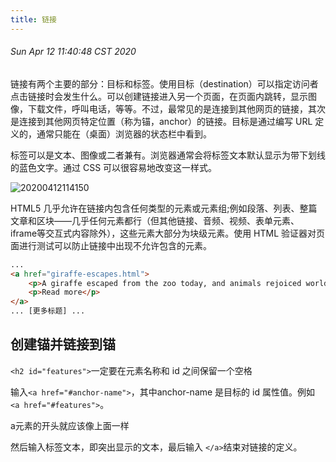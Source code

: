 ```yaml
---
title: 链接
---
```


###### Sun Apr 12 11:40:48 CST 2020


链接有两个主要的部分：目标和标签。使用目标（destination）可以指定访问者点击链接时会发生什么。可以创建链接进入另一个页面，在页面内跳转，显示图像，下载文件，呼叫电话，等等。不过，最常见的是连接到其他网页的链接，其次是连接到其他网页特定位置（称为锚，anchor）的链接。目标是通过编写 URL 定义的，通常只能在（桌面）浏览器的状态栏中看到。

标签可以是文本、图像或二者兼有。浏览器通常会将标签文本默认显示为带下划线的蓝色文字。通过 CSS 可以很容易地改变这一样式。

![20200412114150](https://raw.githubusercontent.com/fengwei2002/Pictures_02/master/img/20200412114150.png)

HTML5 几乎允许在链接内包含任何类型的元素或元素组;例如段落、列表、整篇文章和区块——几乎任何元素都行（但其他链接、音频、视频、表单元素、iframe等交互式内容除外），这些元素大部分为块级元素。使用 HTML 验证器对页面进行测试可以防止链接中出现不允许包含的元素。

```html
...
<a href="giraffe-escapes.html">
    <p>A giraffe escaped from the zoo today, and animals rejoiced worldwide.</p>
    <p>Read more</p>
</a>
... [更多标题] ...
```

## 创建锚并链接到锚

`<h2 id="features">`一定要在元素名称和 id 之间保留一个空格

输入`<a href="#anchor-name">`，其中anchor-name 是目标的 id 属性值。例如 `<a href="#features">`。

a元素的开头就应该像上面一样

然后输入标签文本，即突出显示的文本，最后输入 `</a>`结束对链接的定义。



